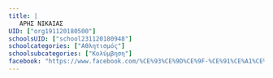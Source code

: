```yaml
---
title: |
   ΑΡΗΣ ΝΙΚΑΙΑΣ
UID: ["org191120180500"]
schoolsUID: ["school231120180948"]
schoolcategories: ["Αθλητισμός"]
schoolsubcategories: ["Κολύμβηση"]
facebook: "https://www.facebook.com/%CE%93%CE%9D%CE%9F-%CE%91%CE%A1%CE%97%CE%A3-%CE%9D%CE%B9%CE%BA%CE%B1%CE%AF%CE%B1%CF%82-%CE%9A%CE%BF%CE%BB%CF%8D%CE%BC%CE%B2%CE%B7%CF%83%CE%B7-1631237493567499/"
---
```


